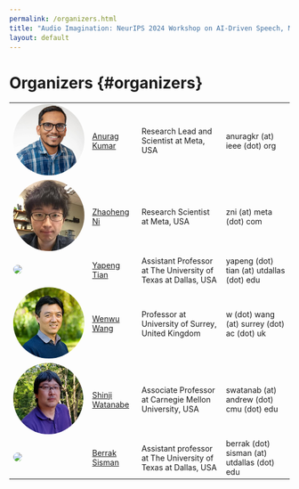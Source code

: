 ```yaml
---
permalink: /organizers.html
title: "Audio Imagination: NeurIPS 2024 Workshop on AI-Driven Speech, Music, and Sound Generation"
layout: default
---
```


# Organizers {#organizers}

<table style="border-collapse: collapse; border: none;">
<tr style="border: none;">
    <td style="border: none;">
        <img style="width: auto; height: auto;  max-height:128px;  max-width:128px; position: relative; overflow: hidden; border-radius: 50%;"
        src="./assets/img/anurag_kumar.jpg">
    </td>
    <td style="border: none;"><a href="https://anuragkr90.github.io">Anurag Kumar</a></td>
    <td style="border: none;">Research Lead and Scientist at Meta, USA</td>
    <td style="border: none;">anuragkr (at) ieee (dot) org</td>
</tr>
<tr style="border: none;">
    <td style="border: none;">
        <img style="width: auto; height: auto;  max-height:128px;  max-width:128px; position: relative; overflow: hidden; border-radius: 50%;"
        src="./assets/img/zhaoheng_ni.jpg">
    </td>
    <td style="border: none;"><a href="https://nateanl.github.io/">Zhaoheng Ni</a></td>
    <td style="border: none;">Research Scientist at Meta, USA</td>
     <td style="border: none;">zni (at) meta (dot) com</td>
</tr>
<tr style="border: none;">
    <td style="border: none;">
        <img style="width: auto; height: auto;  max-height:128px;  max-width:128px; position: relative; overflow: hidden; border-radius: 50%;"
        src="./assets/img/yapeng_tian.jpg">
    </td>
    <td style="border: none;"><a href="https://www.yapengtian.com/">Yapeng Tian</a></td>
    <td style="border: none;">Assistant Professor at The University of Texas at Dallas, USA</td>
    <td style="border: none;">yapeng (dot) tian (at) utdallas (dot) edu</td>
</tr>
<tr style="border: none;">
    <td style="border: none;">
        <img style="width: auto; height: auto;  max-height:128px;  max-width:128px; position: relative; overflow: hidden; border-radius: 50%;"
        src="./assets/img/wenwu_wang.webp">
    </td>
    <td style="border: none;"><a href="https://www.surrey.ac.uk/people/wenwu-wang">Wenwu Wang</a></td>
    <td style="border: none;">Professor at University of Surrey, United Kingdom</td>
     <td style="border: none;">w (dot) wang (at) surrey (dot) ac (dot) uk</td>
</tr>
<tr style="border: none;">
    <td style="border: none;">
        <img style="width: auto; height: auto;  max-height:128px;  max-width:128px; position: relative; overflow: hidden; border-radius: 50%;"
        src="./assets/img/shinji_watanabe.jpg">
    </td>
    <td style="border: none;"><a href="https://sites.google.com/view/shinjiwatanabe">Shinji Watanabe</a></td>
    <td style="border: none;">Associate Professor at Carnegie Mellon University, USA</td>
    <td style="border: none;">swatanab (at) andrew (dot) cmu (dot) edu</td>
</tr>
<tr style="border: none;">
    <td style="border: none;">
        <img style="width: auto; height: auto;  max-height:128px;  max-width:128px; position: relative; overflow: hidden; border-radius: 50%;"
        src="./assets/img/berrek_sisman.png">
    </td>
    <td style="border: none;"><a href="https://ece.utdallas.edu/staff/sisman/">Berrak Sisman</a></td>
    <td style="border: none;">Assistant professor at The University of Texas at Dallas, USA</td>
    <td style="border: none;">berrak (dot) sisman (at) utdallas (dot) edu</td>
</tr>
</table>

